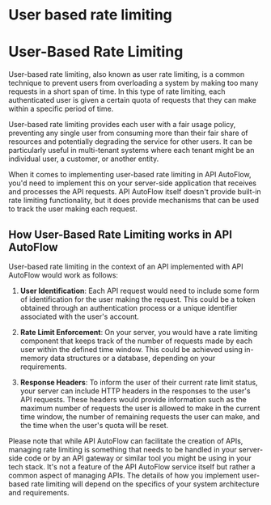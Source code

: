 # User based rate limiting


# User-Based Rate Limiting

User-based rate limiting, also known as user rate limiting, is a common technique to prevent users from overloading a system by making too many requests in a short span of time. In this type of rate limiting, each authenticated user is given a certain quota of requests that they can make within a specific period of time.

User-based rate limiting provides each user with a fair usage policy, preventing any single user from consuming more than their fair share of resources and potentially degrading the service for other users. It can be particularly useful in multi-tenant systems where each tenant might be an individual user, a customer, or another entity.

When it comes to implementing user-based rate limiting in API AutoFlow, you'd need to implement this on your server-side application that receives and processes the API requests. API AutoFlow itself doesn't provide built-in rate limiting functionality, but it does provide mechanisms that can be used to track the user making each request.

## How User-Based Rate Limiting works in API AutoFlow

User-based rate limiting in the context of an API implemented with API AutoFlow would work as follows:

1. **User Identification**: Each API request would need to include some form of identification for the user making the request. This could be a token obtained through an authentication process or a unique identifier associated with the user's account.

2. **Rate Limit Enforcement**: On your server, you would have a rate limiting component that keeps track of the number of requests made by each user within the defined time window. This could be achieved using in-memory data structures or a database, depending on your requirements.

3. **Response Headers**: To inform the user of their current rate limit status, your server can include HTTP headers in the responses to the user's API requests. These headers would provide information such as the maximum number of requests the user is allowed to make in the current time window, the number of remaining requests the user can make, and the time when the user's quota will be reset.

Please note that while API AutoFlow can facilitate the creation of APIs, managing rate limiting is something that needs to be handled in your server-side code or by an API gateway or similar tool you might be using in your tech stack. It's not a feature of the API AutoFlow service itself but rather a common aspect of managing APIs. The details of how you implement user-based rate limiting will depend on the specifics of your system architecture and requirements.